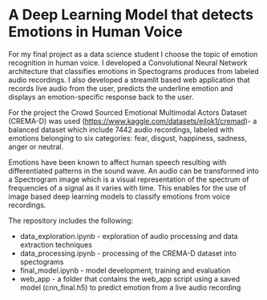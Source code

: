 # A Deep Learning Model that detects  Emotions in Human Voice

For my final project as a data science student I choose the topic of emotion recognition in human voice. I developed a Convolutional Neural Network architecture that classifies emotions in Spectograms produces from labeled audio recordings. I also developed a streamlit based web application that records live audio from the user, predicts the underline emotion and displays an emotion-specific response back to the user.

For the project the Crowd Sourced Emotional Multimodal Actors Dataset (CREMA-D) was used (https://www.kaggle.com/datasets/ejlok1/cremad)- a balanced dataset which include 7442 audio recordings, labeled with emotions belonging to six categories: fear, disgust, happiness, sadness, anger or neutral.

Emotions have been known to affect human speech resulting with differentiated patterns in the sound wave. An audio can be transformed into a Spectrogram image which is a visual representation of the spectrum of frequencies of a signal as it varies with time. This enables for the use of image based deep learning models to classify emotions from voice recordings.

The repository includes the following:
* data_exploration.ipynb - exploration of audio processing and data extraction techniques
* data_processing.ipynb - processing of the CREMA-D dataset into spectograms
* final_model.ipynb - model development, training and evaluation
* web_app - a folder that contains the web_app script using a saved model (cnn_final.h5) to predict emotion from a live audio recording
